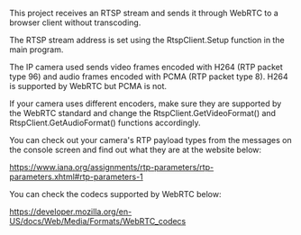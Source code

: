 This project receives an RTSP stream and sends it through WebRTC to a browser client without transcoding.

The RTSP stream address is set using the RtspClient.Setup function in the main program.

The IP camera used sends video frames encoded with H264 (RTP packet type 96) and audio frames encoded with PCMA (RTP packet type 8). H264 is supported by WebRTC but PCMA is not.

If your camera uses different encoders, make sure they are supported by the WebRTC standard and change the RtspClient.GetVideoFormat() and 
RtspClient.GetAudioFormat() functions accordingly.

You can check out your camera's RTP payload types from the messages on the console screen and find out what they are at the website below:

https://www.iana.org/assignments/rtp-parameters/rtp-parameters.xhtml#rtp-parameters-1

You can check the codecs supported by WebRTC below:

https://developer.mozilla.org/en-US/docs/Web/Media/Formats/WebRTC_codecs